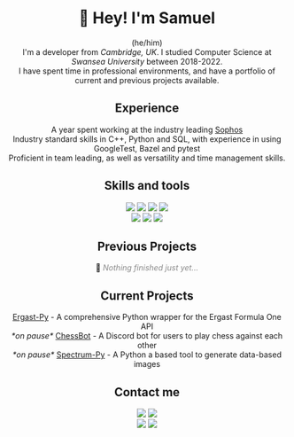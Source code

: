 <h1 align="center">👋 Hey! I'm Samuel</h1>
<p align="center">
(he/him)
<br>
I'm a developer from <i>Cambridge, UK</i>. I studied Computer Science at <i>Swansea University</i> between 2018-2022. 
<br>
I have spent time in professional environments, and have a portfolio of current and previous projects available.
</p>

<h2 align="center"> Experience </h2>
<p align="center">
    A year spent working at the industry leading <a href="https://www.sophos.com">Sophos</a>
    <br>
    Industry standard skills in C++, Python and SQL, with experience in using GoogleTest, Bazel and pytest
    <br>
    Proficient in team leading, as well as versatility and time management skills.
</p>

<h2 align="center"> Skills and tools </h2>
<p align="center">
    <img src="https://img.shields.io/badge/-Python-yellow?style=for-the-badge&logo=python"/>
    <img src="https://img.shields.io/badge/-C_&_C++-blue?style=for-the-badge&logo=c%2B%2B"/>
    <img src="https://img.shields.io/badge/-Kotlin-7F52FF?style=for-the-badge&logo=Kotlin&logoColor=white"/>
    <img src="https://img.shields.io/badge/-SQL-red?style=for-the-badge&logo=SQLite"/>
    <br>
    <img src="https://img.shields.io/badge/-GIT-gray?style=for-the-badge&logo=git"/>
    <img src="https://img.shields.io/badge/-Laravel-red?style=for-the-badge&logo=laravel&logoColor=white"/>
    <img src="https://img.shields.io/badge/-React-61DAFB?style=for-the-badge&logo=React&logoColor=black"/>
    <br>
</p>

<h2 align="center"> Previous Projects </h2>
<p align="center">
🤔 <i style="opacity:50%">Nothing finished just yet...</i>
</p>

<h2 align="center"> Current Projects </h2>
<p align="center">
    <a href="https://github.com/Samuel-Roach/ergast-py">Ergast-Py</a> - A comprehensive Python wrapper for the Ergast Formula One API
    <br>
    <i>*on pause*</i> <a href="https://github.com/Samuel-Roach/ChessBot">ChessBot</a> - A Discord bot for users to play chess against each other
    <br>
    <i>*on pause*</i> <a href="https://github.com/Samuel-Roach/spectrum-py">Spectrum-Py</a> - A Python a based tool to generate data-based images
</p>

<h2 align="center"> Contact me </h2>
<p align="center">
    <a href="https://samuel-roach.github.io"><img src="https://img.shields.io/badge/-samuel--roach.github.io-purple?style=for-the-badge"/></a>
    <a href="https://twitter.com/obelistics"><img src="https://img.shields.io/badge/-@obelistics-1DA1F2?style=for-the-badge&logo=twitter&logoColor=white"/></a>
    <br>
    <a href="https://www.linkedin.com/in/samuel-roach-08710b183/"><img src="https://img.shields.io/badge/-Samuel_Roach-0A66C2?style=for-the-badge&logo=LinkedIn&logoColor=white"/></a>
    <a href="mailto:samuelroach.2000@gmail.com"><img src="https://img.shields.io/badge/-samuelroach.2000@gmail.com-EA4335?style=for-the-badge&logo=gmail&logoColor=white"/></a>
</p>
